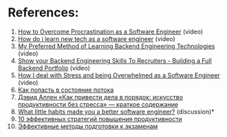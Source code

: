 
# References:

1. [How to Overcome Procrastination as a Software Engineer](https://www.youtube.com/watch?v=BM2B4Zc1xFM&list=PLQnljOFTspQXwOF9ZwQYgrhdWj3vMqN7q&index=8) (video)
2. [How do i learn new tech as a software engineer](https://www.youtube.com/watch?v=3H0JhBlZSUk&list=PLQnljOFTspQWGuRmwojJ6LiV0ejm6eOcs&index=40) (video)
3. [My Preferred Method of Learning Backend Engineering Technologies](https://www.youtube.com/watch?v=4NsWnT_-FoE&list=PLQnljOFTspQXawSLc0ohr9qcai8AVcAH5&index=5) (video)
4. [Show your Backend Engineering Skills To Recruiters - Building a Full Backend Portfolio](https://www.youtube.com/watch?v=nIracKeqsFk&list=PLQnljOFTspQXawSLc0ohr9qcai8AVcAH5&index=4) (video)
5. [How I deal with Stress and being Overwhelmed as a Software Engineer](https://www.youtube.com/watch?v=cALteOt_tvU&list=PLQnljOFTspQXawSLc0ohr9qcai8AVcAH5&index=7) (video)
6. [Как попасть в состояние потока](https://lifehacker.ru/kak-popast-v-sostoyanie-potoka/)
7. [Дэвид Аллен «Как привести дела в порядок: искусство продуктивности без стресса» — краткое содержание](https://4brain.ru/blog/%D0%BA%D0%B0%D0%BA-%D0%BF%D1%80%D0%B8%D0%B2%D0%B5%D1%81%D1%82%D0%B8-%D0%B4%D0%B5%D0%BB%D0%B0-%D0%B2-%D0%BF%D0%BE%D1%80%D1%8F%D0%B4%D0%BE%D0%BA/)
8. [What little habits made you a better software engineer?](https://www.quora.com/What-little-habits-made-you-a-better-software-engineer) (discussion)*
9. [10 эффективных стратегий повышения продуктивности](https://lifehacker.ru/10-strategij-povysheniya-produktivnosti/)
10. [Эффективные методы подготовки к экзаменам](https://drive.google.com/file/d/0B9OntvsVjjLfOEtwcTB2WDhYdVU/view?resourcekey=0-T3bJzu0rYUfOBFSbC96z5w)
